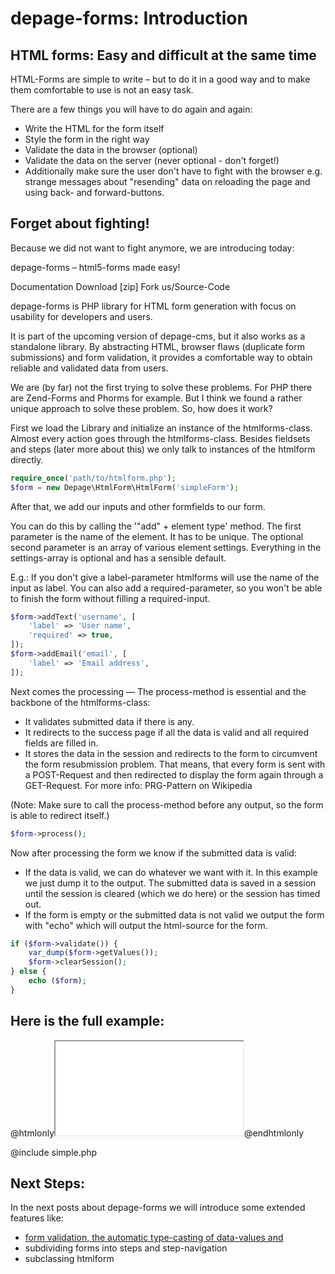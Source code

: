 depage-forms: Introduction
==========================

HTML forms: Easy and difficult at the same time
-----------------------------------------------

HTML-Forms are simple to write – but to do it in a good way and to make them comfortable to use is not an easy task.

There are a few things you will have to do again and again:

- Write the HTML for the form itself
- Style the form in the right way
- Validate the data in the browser (optional)
- Validate the data on the server (never optional - don't forget!)
- Additionally make sure the user don't have to fight with the browser e.g. strange messages about "resending" data on reloading the page and using back- and forward-buttons.


Forget about fighting!
----------------------

Because we did not want to fight anymore, we are introducing today:

depage-forms – html5-forms made easy!


Documentation
Download [zip]
Fork us/Source-Code

depage-forms is PHP library for HTML form generation with focus on usability for developers and users.



It is part of the upcoming version of depage-cms, but it also works as a standalone library. By abstracting HTML, browser flaws (duplicate form submissions) and form validation, it provides a comfortable way to obtain reliable and validated data from users.



We are (by far) not the first trying to solve these problems. For PHP there are Zend-Forms and Phorms for example. But I think we found a rather unique approach to solve these problem.
So, how does it work?

First we load the Library and initialize an instance of the htmlforms-class. Almost every action goes through the htmlforms-class. Besides fieldsets and steps (later more about this) we only talk to instances of the htmlform directly.

```php
require_once('path/to/htmlform.php');
$form = new Depage\HtmlForm\HtmlForm('simpleForm');
```

After that, we add our inputs and other formfields to our form.

You can do this by calling the '"add" + element type' method. The first parameter is the name of the element. It has to be unique. The optional second parameter is an array of various element settings. Everything in the settings-array is optional and has a sensible default.

E.g.: If you don't give a label-parameter htmlforms will use the name of the input as label. You can also add a required-parameter, so you won't be able to finish the form without filling a required-input.

```php
$form->addText('username', [
    'label' => 'User name',
    'required' => true,
]);
$form->addEmail('email', [
    'label' => 'Email address',
]);
```

Next comes the processing — The process-method is essential and the backbone of the htmlforms-class:

- It validates submitted data if there is any.
- It redirects to the success page if all the data is valid and all required fields are filled in.
- It stores the data in the session and redirects to the form to circumvent the form resubmission problem. That means, that every form is sent with a POST-Request and then redirected to display the form again through a GET-Request. For more info: PRG-Pattern on Wikipedia

(Note: Make sure to call the process-method before any output, so the form is able to redirect itself.)

```php
$form->process();
```

Now after processing the form we know if the submitted data is valid:

- If the data is valid, we can do whatever we want with it. In this example we just dump it to the output. The submitted data is saved in a session until the session is cleared (which we do here) or the session has timed out.
- If the form is empty or the submitted data is not valid we output the form with "echo" which will output the html-source for the form.

```php
if ($form->validate()) {
    var_dump($form->getValues());
    $form->clearSession();
} else {
    echo ($form);
}
```

Here is the full example:
--------------------

@htmlonly<iframe class="example" seamless="seamless" src="../examples/simple.php"></iframe>@endhtmlonly

@include simple.php

Next Steps:
-----------

In the next posts about depage-forms we will introduce some extended features like:

- [form validation, the automatic type-casting of data-values and](Docs/Validation.md)
- subdividing forms into steps and step-navigation
- subclassing htmlform
